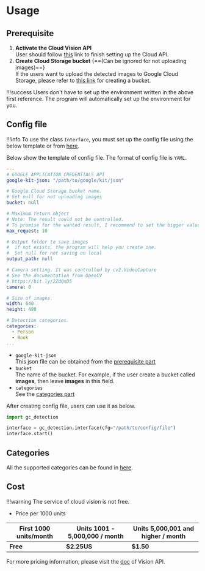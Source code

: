 # Usage

## Prerequisite

1. **Activate the Cloud Vision API**  
    User should follow [this](https://cloud.google.com/vision/docs/setup) link to finish setting up the Cloud API.
2. **Create Cloud Storage bucket** {==(Can be ignored for not uploading images)==}  
    If the users want to upload the detected images to Google Cloud Storage, please refer to [this link](https://cloud.google.com/storage/docs/creating-buckets) for creating a bucket.

!!!success
    Users don't have to set up the environment written in the above first reference. The program will automatically set up the environment for you.

## Config file

!!!info
    To use the class `Interface`, you must set up the config file using the below template or from [here](https://github.com/Justin900429/GC-Detection/blob/main/cfg_template.yaml).

Below show the template of config file. The format of config file is `YAML`.

```yaml
---
# GOOGLE_APPLICATION_CREDENTIALS API
google-kit-json: "/path/to/google/kit/json"

# Google Cloud Storage bucket name.
# Set null for not uploading images
bucket: null

# Maximum return object
# Note: The result could not be controlled.
# To promise for the wanted result, I recommend to set the bigger value.
max_request: 10

# Output folder to save images
#  if not exists, the program will help you create one.
#  Set null for not saving on local
output_path: null

# Camera setting. It was controlled by cv2.VideoCapture
# See the documentation from OpenCV
# https://bit.ly/2ZdQnD5
camera: 0

# Size of images.
width: 640
height: 480

# Detection categories.
categories:
  - Person
  - Book
...
```

* `google-kit-json`  
    This json file can be obtained from the [prerequisite part](#prerequisite)
* `bucket`  
    The name of the bucket. For example, if the user create a bucket called **images**, then leave **images** in this field.
* `categories`  
    See the [categories part](#categories) 

After creating config file, users can use it as below.

```python
import gc_detection

interface = gc_detection.interface(cfg="/path/to/config/file")
interface.start()
```

## Categories
All the supported categories can be found in [here](https://modelcards.withgoogle.com/object-detection#performance).


## Cost

!!!warning
    The service of cloud vision is not free.
    
* Price per 1000 units

| First 1000 units/month  | Units 1001 - 5,000,000 / month  | Units 5,000,001 and higher / month |
| ----------------------- | ------------------------------- | -----------------------------------|
| **Free**                | **$2.25US**                     | **$1.50**                          |

For more pricing information, please visit the [doc](https://cloud.google.com/vision/pricing#prices) of Vision API.